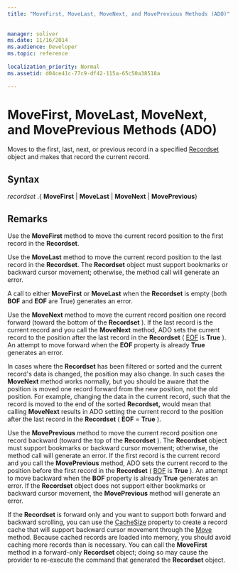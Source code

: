 ```yaml
---
title: "MoveFirst, MoveLast, MoveNext, and MovePrevious Methods (ADO)"
 
 
manager: soliver
ms.date: 11/16/2014
ms.audience: Developer
ms.topic: reference
  
localization_priority: Normal
ms.assetid: d04ce41c-77c9-df42-115a-65c50a38518a

---
```


# MoveFirst, MoveLast, MoveNext, and MovePrevious Methods (ADO)

Moves to the first, last, next, or previous record in a specified [Recordset](recordset-object-ado.md) object and makes that record the current record. 
  
## Syntax

 *recordset*  .{ **MoveFirst** | **MoveLast** | **MoveNext** | **MovePrevious**}
  
## Remarks

Use the **MoveFirst** method to move the current record position to the first record in the **Recordset**. 
  
Use the **MoveLast** method to move the current record position to the last record in the **Recordset**. The **Recordset** object must support bookmarks or backward cursor movement; otherwise, the method call will generate an error. 
  
A call to either **MoveFirst** or **MoveLast** when the **Recordset** is empty (both **BOF** and **EOF** are True) generates an error. 
  
Use the **MoveNext** method to move the current record position one record forward (toward the bottom of the **Recordset** ). If the last record is the current record and you call the **MoveNext** method, ADO sets the current record to the position after the last record in the **Recordset** ( [EOF](bof-eof-properties-ado.md) is **True** ). An attempt to move forward when the **EOF** property is already **True** generates an error. 
  
In cases where the **Recordset** has been filtered or sorted and the current record's data is changed, the position may also change. In such cases the **MoveNext** method works normally, but you should be aware that the position is moved one record forward from the new position, not the old position. For example, changing the data in the current record, such that the record is moved to the end of the sorted **Recordset,** would mean that calling **MoveNext** results in ADO setting the current record to the position after the last record in the **Recordset** ( **EOF** = **True** ). 
  
Use the **MovePrevious** method to move the current record position one record backward (toward the top of the **Recordset** ). The **Recordset** object must support bookmarks or backward cursor movement; otherwise, the method call will generate an error. If the first record is the current record and you call the **MovePrevious** method, ADO sets the current record to the position before the first record in the **Recordset** ( [BOF](bof-eof-properties-ado.md) is **True** ). An attempt to move backward when the **BOF** property is already **True** generates an error. If the **Recordset** object does not support either bookmarks or backward cursor movement, the **MovePrevious** method will generate an error. 
  
If the **Recordset** is forward only and you want to support both forward and backward scrolling, you can use the [CacheSize](cachesize-property-ado.md) property to create a record cache that will support backward cursor movement through the [Move](move-method-ado.md) method. Because cached records are loaded into memory, you should avoid caching more records than is necessary. You can call the **MoveFirst** method in a forward-only **Recordset** object; doing so may cause the provider to re-execute the command that generated the **Recordset** object. 
  

